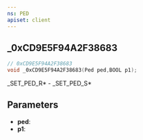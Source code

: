```yaml
---
ns: PED
apiset: client
---
```

## _0xCD9E5F94A2F38683

```c
// 0xCD9E5F94A2F38683
void _0xCD9E5F94A2F38683(Ped ped,BOOL p1);
```

_SET_PED_R* - _SET_PED_S*

## Parameters
* **ped**:
* **p1**:



